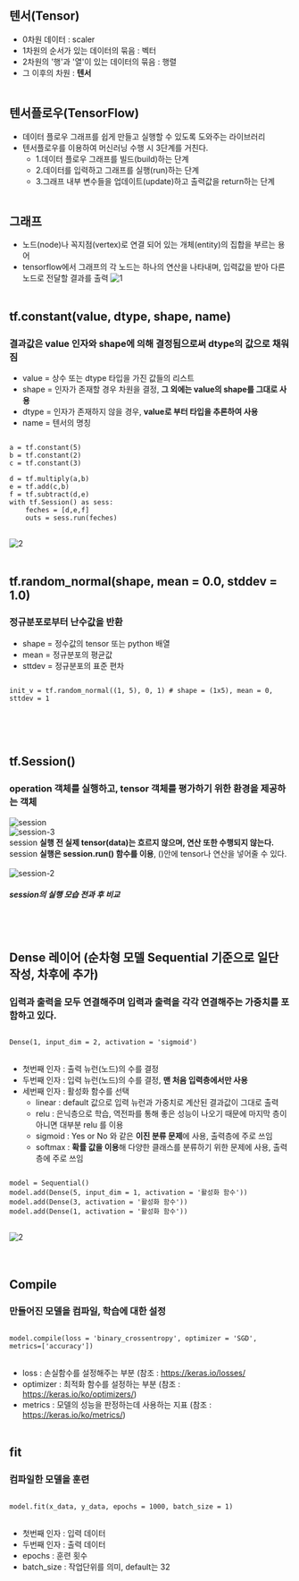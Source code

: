 ## 텐서(Tensor)
* 0차원 데이터 : scaler
* 1차원의 순서가 있는 데이터의 묶음 : 벡터
* 2차원의 '행'과 '열'이 있는 데이터의 묶음 : 행렬
* 그 이후의 차원 : **텐서**
</br></br>
## 텐서플로우(TensorFlow)
* 데이터 플로우 그래프를 쉽게 만들고 실행할 수 있도록 도와주는 라이브러리
* 텐서플로우를 이용하여 머신러닝 수행 시 3단계를 거친다.
  - 1.데이터 플로우 그래프를 빌드(build)하는 단계
  - 2.데이터를 입력하고 그래프를 실행(run)하는 단계
  - 3.그래프 내부 변수들을 업데이트(update)하고 출력값을 return하는 단계
</br></br>
## 그래프
* 노드(node)나 꼭지점(vertex)로 연결 되어 있는 개체(entity)의 집합을 부르는 용어
* tensorflow에서 그래프의 각 노드는 하나의 연산을 나타내며, 입력값을 받아 다른 노드로 전달할 결과를 출력
![1](https://user-images.githubusercontent.com/84856055/120320658-6459b280-c31d-11eb-9b3f-407daaaaaf56.JPG)
</br></br>
## tf.constant(value, dtype, shape, name)
### 결과값은 value 인자와 shape에 의해 결정됨으로써 dtype의 값으로 채워짐
* value = 상수 또는 dtype 타입을 가진 값들의 리스트
* shape = 인자가 존재할 경우 차원을 결정, **그 외에는 value의 shape를 그대로 사용**
* dtype = 인자가 존재하지 않을 경우, **value로 부터 타입을 추론하여 사용**
* name = 텐서의 명칭
      
<pre>
<code>
a = tf.constant(5)
b = tf.constant(2)
c = tf.constant(3)

d = tf.multiply(a,b)
e = tf.add(c,b)
f = tf.subtract(d,e)
with tf.Session() as sess:
    feches = [d,e,f]
    outs = sess.run(feches)
</code>
</pre>   

![2](https://user-images.githubusercontent.com/84856055/120320668-66237600-c31d-11eb-9932-f8ab32f6d249.JPG)
</br></br>
## tf.random_normal(shape, mean = 0.0, stddev = 1.0)
### 정규분포로부터 난수값을 반환
 * shape = 정수값의 tensor 또는 python 배열
 * mean = 정규분포의 평균값
 * sttdev = 정규분포의 표준 편차   
<pre>
<code>
init_v = tf.random_normal((1, 5), 0, 1) # shape = (1x5), mean = 0, sttdev = 1
</code>
</pre>
</br></br>
## tf.Session()
### operation 객체를 실행하고, tensor 객체를 평가하기 위한 환경을 제공하는 객체   
![session](https://user-images.githubusercontent.com/84856055/120320676-6885d000-c31d-11eb-8ad3-2f1645820ea1.JPG)
</br>
![session-3](https://user-images.githubusercontent.com/84856055/120320685-6a4f9380-c31d-11eb-82b9-0d8e99944c1b.JPG)   
session **실행 전 실제 tensor(data)는 흐르지 않으며, 연산 또한 수행되지 않는다.**   
session **실행은 session.run() 함수를 이용**, ()안에 tensor나 연산을 넣어줄 수 있다.    
<br>
![session-2](https://user-images.githubusercontent.com/84856055/120320694-6b80c080-c31d-11eb-83dc-89b0a8052f30.JPG)
</br>
##### session의 실행 모습 전과 후 비교
</br></br>
## Dense 레이어 (순차형 모델 Sequential 기준으로 일단 작성, 차후에 추가)
### 입력과 출력을 모두 연결해주며 입력과 출력을 각각 연결해주는 가중치를 포함하고 있다.
<pre>
<code>
Dense(1, input_dim = 2, activation = 'sigmoid')
</code>
</pre>
* 첫번째 인자 : 출력 뉴런(노드)의 수를 결정
* 두번째 인자 : 입력 뉴런(노드)의 수를 결정, **맨 처음 입력층에서만 사용**
* 세번째 인자 : 활성화 함수를 선택   
  - linear : default 값으로 입력 뉴런과 가중치로 계산된 결과값이 그대로 출력
  - relu : 은닉층으로 학습, 역전파를 통해 좋은 성능이 나오기 때문에 마지막 층이 아니면 대부분 relu 를 이용
  - sigmoid : Yes or No 와 같은 **이진 분류 문제**에 사용, 출력층에 주로 쓰임
  - softmax : **확률 값을 이용**해 다양한 클래스를 분류하기 위한 문제에 사용, 출력층에 주로 쓰임
<pre>
<code>
model = Sequential()
model.add(Dense(5, input_dim = 1, activation = '활성화 함수')) 
model.add(Dense(3, activation = '활성화 함수'))
model.add(Dense(1, activation = '활성화 함수')) 
</code>
</pre>
![2](https://user-images.githubusercontent.com/84856055/120343346-96760f00-c333-11eb-883a-bb137ec9a868.JPG)
<br><br><br>
## Compile
### 만들어진 모델을 컴파일, 학습에 대한 설정
<pre>
<code>
model.compile(loss = 'binary_crossentropy', optimizer = 'SGD', metrics=['accuracy'])
</code>
</pre>
* loss : 손실함수를 설정해주는 부분 (참조 : <https://keras.io/losses/>
* optimizer : 최적화 함수를 설정하는 부분 (참조 : <https://keras.io/ko/optimizers/>)
* metrics : 모델의 성능을 판정하는데 사용하는 지표 (참조 : <https://keras.io/ko/metrics/>)
<br><br>
## fit
### 컴파일한 모델을 훈련
<pre>
<code>
model.fit(x_data, y_data, epochs = 1000, batch_size = 1)
</code>
</pre>
* 첫번째 인자 : 입력 데이터
* 두번째 인자 : 출력 데이터
* epochs : 훈련 횟수
* batch_size : 작업단위를 의미, default는 32
